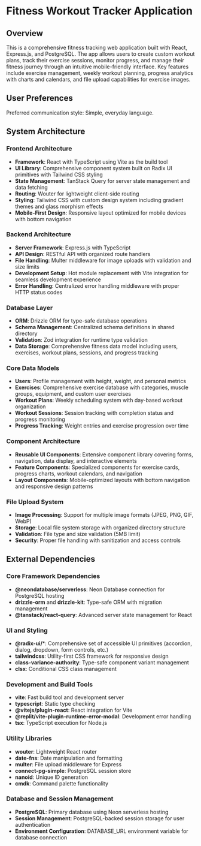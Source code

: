# Fitness Workout Tracker Application

## Overview

This is a comprehensive fitness tracking web application built with React, Express.js, and PostgreSQL. The app allows users to create custom workout plans, track their exercise sessions, monitor progress, and manage their fitness journey through an intuitive mobile-friendly interface. Key features include exercise management, weekly workout planning, progress analytics with charts and calendars, and file upload capabilities for exercise images.

## User Preferences

Preferred communication style: Simple, everyday language.

## System Architecture

### Frontend Architecture
- **Framework**: React with TypeScript using Vite as the build tool
- **UI Library**: Comprehensive component system built on Radix UI primitives with Tailwind CSS styling
- **State Management**: TanStack Query for server state management and data fetching
- **Routing**: Wouter for lightweight client-side routing
- **Styling**: Tailwind CSS with custom design system including gradient themes and glass morphism effects
- **Mobile-First Design**: Responsive layout optimized for mobile devices with bottom navigation

### Backend Architecture
- **Server Framework**: Express.js with TypeScript
- **API Design**: RESTful API with organized route handlers
- **File Handling**: Multer middleware for image uploads with validation and size limits
- **Development Setup**: Hot module replacement with Vite integration for seamless development experience
- **Error Handling**: Centralized error handling middleware with proper HTTP status codes

### Database Layer
- **ORM**: Drizzle ORM for type-safe database operations
- **Schema Management**: Centralized schema definitions in shared directory
- **Validation**: Zod integration for runtime type validation
- **Data Storage**: Comprehensive fitness data model including users, exercises, workout plans, sessions, and progress tracking

### Core Data Models
- **Users**: Profile management with height, weight, and personal metrics
- **Exercises**: Comprehensive exercise database with categories, muscle groups, equipment, and custom user exercises
- **Workout Plans**: Weekly scheduling system with day-based workout organization
- **Workout Sessions**: Session tracking with completion status and progress monitoring
- **Progress Tracking**: Weight entries and exercise progression over time

### Component Architecture
- **Reusable UI Components**: Extensive component library covering forms, navigation, data display, and interactive elements
- **Feature Components**: Specialized components for exercise cards, progress charts, workout calendars, and navigation
- **Layout Components**: Mobile-optimized layouts with bottom navigation and responsive design patterns

### File Upload System
- **Image Processing**: Support for multiple image formats (JPEG, PNG, GIF, WebP)
- **Storage**: Local file system storage with organized directory structure
- **Validation**: File type and size validation (5MB limit)
- **Security**: Proper file handling with sanitization and access controls

## External Dependencies

### Core Framework Dependencies
- **@neondatabase/serverless**: Neon Database connection for PostgreSQL hosting
- **drizzle-orm** and **drizzle-kit**: Type-safe ORM with migration management
- **@tanstack/react-query**: Advanced server state management for React

### UI and Styling
- **@radix-ui/***: Comprehensive set of accessible UI primitives (accordion, dialog, dropdown, form controls, etc.)
- **tailwindcss**: Utility-first CSS framework for responsive design
- **class-variance-authority**: Type-safe component variant management
- **clsx**: Conditional CSS class management

### Development and Build Tools
- **vite**: Fast build tool and development server
- **typescript**: Static type checking
- **@vitejs/plugin-react**: React integration for Vite
- **@replit/vite-plugin-runtime-error-modal**: Development error handling
- **tsx**: TypeScript execution for Node.js

### Utility Libraries
- **wouter**: Lightweight React router
- **date-fns**: Date manipulation and formatting
- **multer**: File upload middleware for Express
- **connect-pg-simple**: PostgreSQL session store
- **nanoid**: Unique ID generation
- **cmdk**: Command palette functionality

### Database and Session Management
- **PostgreSQL**: Primary database using Neon serverless hosting
- **Session Management**: PostgreSQL-backed session storage for user authentication
- **Environment Configuration**: DATABASE_URL environment variable for database connection